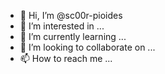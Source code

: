 - 👋 Hi, I’m @sc00r-pioides
- 👀 I’m interested in ...
- 🌱 I’m currently learning ...
- 💞️ I’m looking to collaborate on ...
- 📫 How to reach me ...

<!---
sc00r-pioides/sc00r-pioides is a ✨ special ✨ repository because its `README.md` (this file) appears on your GitHub profile.
You can click the Preview link to take a look at your changes.
--->
